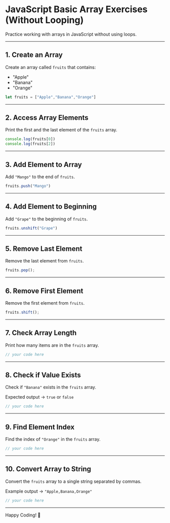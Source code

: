 
# JavaScript Basic Array Exercises (Without Looping)

Practice working with arrays in JavaScript without using loops.

---

## 1. Create an Array

Create an array called `fruits` that contains:

- "Apple"
- "Banana"
- "Orange"

```javascript
let fruits = ["Apple","Banana","Orange"]
```

---

## 2. Access Array Elements

Print the first and the last element of the `fruits` array.

```javascript
console.log(fruits[0])
console.log(fruits[2])
```

---

## 3. Add Element to Array

Add `"Mango"` to the end of `fruits`.

```javascript
fruits.push("Mango")
```

---

## 4. Add Element to Beginning

Add `"Grape"` to the beginning of `fruits`.

```javascript
fruits.unshift("Grape")
```

---

## 5. Remove Last Element

Remove the last element from `fruits`.

```javascript
fruits.pop();
```

---

## 6. Remove First Element

Remove the first element from `fruits`.

```javascript
fruits.shift();
```

---

## 7. Check Array Length

Print how many items are in the `fruits` array.

```javascript
// your code here
```

---

## 8. Check if Value Exists

Check if `"Banana"` exists in the `fruits` array.

Expected output → `true` or `false`

```javascript
// your code here
```

---

## 9. Find Element Index

Find the index of `"Orange"` in the `fruits` array.

```javascript
// your code here
```

---

## 10. Convert Array to String

Convert the `fruits` array to a single string separated by commas.

Example output → `"Apple,Banana,Orange"`

```javascript
// your code here
```

---

Happy Coding! 🚀

